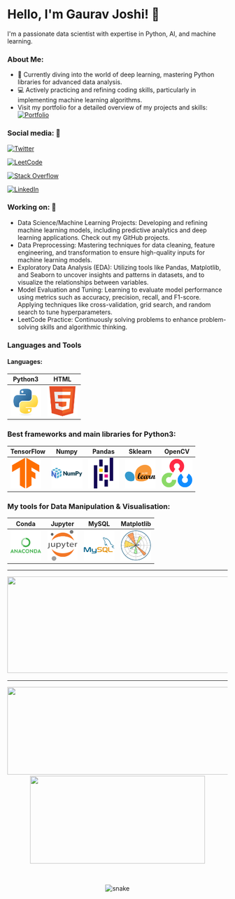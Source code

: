 # Hello, I'm Gaurav Joshi! 👋

I'm a passionate data scientist with expertise in Python, AI, and machine learning. 

### About Me:
- 🌱 Currently diving into the world of deep learning, mastering Python libraries for advanced data analysis.
- 💻 Actively practicing and refining coding skills, particularly in implementing machine learning algorithms.
- Visit my portfolio for a detailed overview of my projects and skills: [![Portfolio](https://img.shields.io/badge/Portfolio-Visit-brightgreen?style=for-the-badge&logo=github)](https://gauravjoshi157.github.io/)
   
### Social media: 📡    
[![Twitter](https://img.shields.io/twitter/url/https/twitter.com/itsgaurav157.svg?style=social&label=Follow%20%40_itsgaurav157)](https://twitter.com/itsgaurav157)

[![LeetCode](https://img.shields.io/twitter/url?label=Follow%20%40gauravjoshi157&logo=leetcode&style=social&url=https://leetcode.com/gauravjoshi157)](https://leetcode.com/gauravjoshi157)

[![Stack Overflow](https://img.shields.io/twitter/url?label=Follow%20%40gauravjoshi157&logo=stackoverflow&style=social&url=https://stackoverflow.com/users/25407074/gaurav-joshi)](https://stackoverflow.com/users/25407074/gaurav-joshi)

[![LinkedIn](https://img.shields.io/twitter/url?label=Follow%20%40gaurav-joshi-254269229&logo=linkedin&style=social&url=https://www.linkedin.com/in/gaurav-joshi-25426922)](https://www.linkedin.com/in/gaurav-joshi-254269229)

### Working on: 🚀
- Data Science/Machine Learning Projects: Developing and refining machine learning models, including predictive analytics and deep learning applications. Check out my GitHub projects.
- Data Preprocessing: Mastering techniques for data cleaning, feature engineering, and transformation to ensure high-quality inputs for machine learning models.
- Exploratory Data Analysis (EDA): Utilizing tools like Pandas, Matplotlib, and Seaborn to uncover insights and patterns in datasets, and to visualize the relationships between variables.
- Model Evaluation and Tuning: Learning to evaluate model performance using metrics such as accuracy, precision, recall, and F1-score. Applying techniques like cross-validation, grid search, and random search to tune hyperparameters.
- LeetCode Practice: Continuously solving problems to enhance problem-solving skills and algorithmic thinking.

### Languages and Tools

#### Languages:
| Python3 | HTML |
|---------|------|
| <img src="https://github.com/devicons/devicon/blob/master/icons/python/python-original.svg" title="Python" alt="Python" width="70" height="70"/> | <img src="https://github.com/devicons/devicon/blob/master/icons/html5/html5-original.svg" title="HTML" alt="HTML" width="70" height="70"/> |

### Best frameworks and main libraries for Python3:

| TensorFlow | Numpy | Pandas | Sklearn | OpenCV |
|------------|-------|--------|---------|--------|
| <img src="https://github.com/devicons/devicon/blob/master/icons/tensorflow/tensorflow-original.svg" title="TensorFlow"  alt="TensorFlow" width="70" height="70"/> | <img src="https://github.com/devicons/devicon/blob/master/icons/numpy/numpy-original-wordmark.svg" title="Numpy" alt="Numpy" width="70" height="70"/> | <img src="https://github.com/devicons/devicon/blob/master/icons/pandas/pandas-original.svg" title="Pandas" alt="Pandas" width="70" height="70"/> | <img src="https://github.com/devicons/devicon/blob/master/icons/scikitlearn/scikitlearn-original.svg" title="sklearn" alt="sklearn" width="70" height="70"/> | <img src="https://github.com/devicons/devicon/blob/master/icons/opencv/opencv-original.svg" title="OpenCV" alt="OpenCV" width="70" height="70"/> |

### My tools for Data Manipulation & Visualisation:

| Conda | Jupyter | MySQL | Matplotlib |
|-------|---------|-------|------------|
| <img src="https://github.com/devicons/devicon/blob/master/icons/anaconda/anaconda-original-wordmark.svg" title="Anaconda" alt="Conda" width="70" height="70"/> | <img src="https://github.com/devicons/devicon/blob/master/icons/jupyter/jupyter-original-wordmark.svg" title="Jupyter" alt="Jupyter" width="70" height="70"/> | <img src="https://github.com/devicons/devicon/blob/master/icons/mysql/mysql-original-wordmark.svg" title="MySQL" alt="MySQL" width="70" height="70"/> | <img src="https://github.com/devicons/devicon/blob/master/icons/matplotlib/matplotlib-original.svg" title="Matplotlib" alt="Matplotlib" width="70" height="70"/> |

---

<p align="center">
  <img width="800" height="220" src="https://streak-stats.demolab.com?user=gauravjoshi157&theme=highcontrast&hide_border=true&border_radius=5&card_width=800">
</p>

---

<p align="center">
  <img width="600" height="200" src="https://github-readme-stats.vercel.app/api?username=gauravjoshi157&show_icons=true&theme=vision-friendly-dark">
  <img width="400" height="200" src="https://github-readme-stats.vercel.app/api/top-langs/?username=gauravjoshi157&size_weight=0.0005&count_weight=0.3&layout=compact&theme=vision-friendly-dark">
</p>

<div id="header" align="center">
  <img src="https://komarev.com/ghpvc/?username=gauravjoshi157&style=for-the-badge&color=orange" alt=""/>
</div>

<p align="center">
 <img width="1000" src="https://github.com/gauravjoshi157/gauravjoshi157/blob/output/github-snake.svg" alt="snake"/>
</p>
